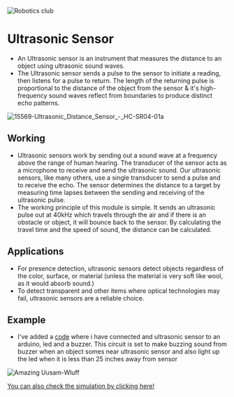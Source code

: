 ![Robotics club](https://socialify.git.ci/Robotics-Club-BMU/Ardutronics/image?description=1&forks=1&issues=1&language=1&owner=1&pulls=1&stargazers=1&theme=Light)

# Ultrasonic Sensor

* An Ultrasonic sensor is an instrument that measures the distance to an object using ultrasonic sound waves. 
* The Ultrasonic sensor sends a pulse to the sensor to initiate a reading, then listens for a pulse to return. The length of the returning pulse is proportional to the distance of the object from the sensor & it's high-frequency sound waves reflect from boundaries to produce distinct echo patterns.


![15569-Ultrasonic_Distance_Sensor_-_HC-SR04-01a](https://user-images.githubusercontent.com/58645688/137685231-45eebd3d-4ca8-499c-9a37-a863b090cdbd.jpg)

## Working

* Ultrasonic sensors work by sending out a sound wave at a frequency above the range of human hearing.  The transducer of the sensor acts as a microphone to receive and send the ultrasonic sound. Our ultrasonic sensors, like many others, use a single transducer to send a pulse and to receive the echo.  The sensor determines the distance to a target by measuring time lapses between the sending and receiving of the ultrasonic pulse.
* The working principle of this module is simple.  It sends an ultrasonic pulse out at 40kHz which travels through the air and if there is an obstacle or object, it will bounce back to the sensor.  By calculating the travel time and the speed of sound, the distance can be calculated.

## Applications

* For presence detection, ultrasonic sensors detect objects regardless of the color, surface, or material (unless the material is very soft like wool, as it would absorb sound.)
* To detect transparent and other items where optical technologies may fail, ultrasonic sensors are a reliable choice. 



## Example
* I've added a [code](https://github.com/tb-rules10/Ardutronics/blob/branch-2/Theory/Code.ino) where i have connected and ultrasonic sensor to an arduino, led and a buzzer. This circuit is set to make buzzing sound from buzzer when an object somes near ultrasonic sensor and also light up the led when it is less than 25 inches away from sensor


![Amazing Uusam-Wluff](https://user-images.githubusercontent.com/58645688/137639645-fc649d1a-2163-44ff-9ed6-431c445dd2bf.png)


[You can also check the simulation by clicking here!](https://youtu.be/DZzotOV-d1E)

